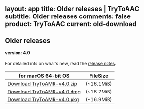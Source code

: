 layout: app
title: Older releases | TryToAAC
subtitle: Older releases
comments: false
product: TryToAAC
current: old-download
---

## <strong>Older releases</strong>

#### version: 4.0

For detailed info on what's new, read the [release notes](./changelog.html).

for macOS 64-bit OS | FileSize
------------------------------ | -------------------------
[Download TryToAMR-v4.0.zip](http://www.filefactory.com/file/1i53t00y5ulz/TryToAMR-4.0.zip)    | (~16.1MiB)
[Download TryToAMR-v4.0.dmg](http://www.filefactory.com/file/58ghpc5npmfn/TryToAMR-4.0.dmg)    | (~16.7MiB)
[Download TryToAMR-v4.0.pkg](http://www.filefactory.com/file/57caxkxwm8gd/TryToAMR-4.0.pkg.zip)    | (~16.9MiB)
